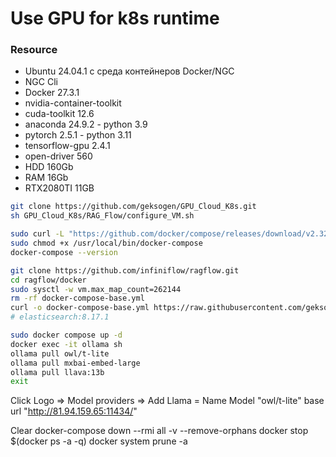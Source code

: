 # Use GPU for k8s runtime

### Resource
* Ubuntu 24.04.1 с среда контейнеров Docker/NGC
* NGC Cli
* Docker 27.3.1
* nvidia-container-toolkit
* cuda-toolkit 12.6
* anaconda 24.9.2 - python 3.9
* pytorch 2.5.1 - python 3.11
* tensorflow-gpu 2.4.1
* open-driver 560
* HDD 160Gb
* RAM 16Gb
* RTX2080TI 11GB 

```Bash
git clone https://github.com/geksogen/GPU_Cloud_K8s.git
sh GPU_Cloud_K8s/RAG_Flow/configure_VM.sh
```

```Bash
sudo curl -L "https://github.com/docker/compose/releases/download/v2.32.4/docker-compose-$(uname -s)-$(uname -m)" -o /usr/local/bin/docker-compose
sudo chmod +x /usr/local/bin/docker-compose
docker-compose --version
```

```Bash
git clone https://github.com/infiniflow/ragflow.git
cd ragflow/docker
sudo sysctl -w vm.max_map_count=262144
rm -rf docker-compose-base.yml
curl -o docker-compose-base.yml https://raw.githubusercontent.com/geksogen/GPU_Cloud_K8s/refs/heads/master/RAG_Flow/docker-compose.yml
# elasticsearch:8.17.1

sudo docker compose up -d
docker exec -it ollama sh
ollama pull owl/t-lite
ollama pull mxbai-embed-large
ollama pull llava:13b
exit
```

Click Logo => Model providers => Add Llama = Name Model "owl/t-lite" base url "http://81.94.159.65:11434/"

Clear
docker-compose down --rmi all -v --remove-orphans
docker stop $(docker ps -a -q)
docker system prune -a
